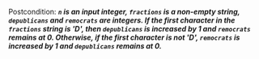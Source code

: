 Postcondition: ***`n` is an input integer, `fractions` is a non-empty string, `depublicans` and `remocrats` are integers. If the first character in the `fractions` string is 'D', then `depublicans` is increased by 1 and `remocrats` remains at 0. Otherwise, if the first character is not 'D', `remocrats` is increased by 1 and `depublicans` remains at 0.***